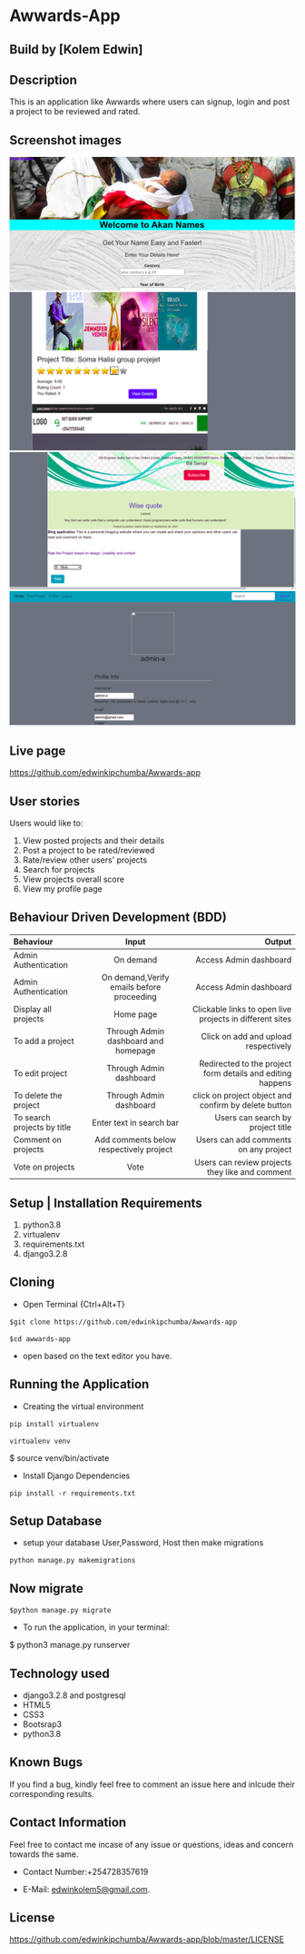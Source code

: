 # Awwards-App

## Build by [Kolem Edwin]

## Description

This is an application like Awwards where users can signup, login and post a project to be reviewed and rated.

## Screenshot images

<img src="static../../static/img/akan%20naming.png">

<img src="static../../static/img/home2.png">

<img src="static../../static/img/home3.png">

<img src="static../../static/img/prof.png">

## Live page

<https://github.com/edwinkipchumba/Awwards-app>

## User stories

Users would like to:

1. View posted projects and their details
2. Post a project to be rated/reviewed
3. Rate/review other users' projects
4. Search for projects
5. View projects overall score
6. View my profile page

## Behaviour Driven Development (BDD)

| Behaviour | Input | Output |
| :-----------------| :-----------------: | ------------------: |
| Admin Authentication | On demand | Access Admin dashboard |
| Admin Authentication | On demand,Verify emails before proceeding | Access Admin dashboard |
| Display all projects | Home page | Clickable links to open live projects in different sites |
| To add a project | Through Admin dashboard and homepage | Click on add and upload respectively |
| To edit project | Through Admin dashboard | Redirected to the project form details and editing happens |
| To delete the project | Through Admin dashboard | click on project object and confirm by delete button |
| To search projects by title | Enter text in search bar | Users can search by project title |
| Comment on projects | Add comments below respectively project | Users can add comments on any project |
| Vote on projects | Vote | Users can review projects they like and comment |

## Setup | Installation Requirements

1. python3.8
2. virtualenv
3. requirements.txt
4. django3.2.8

## Cloning

* Open Terminal {Ctrl+Alt+T}

```
$git clone https://github.com/edwinkipchumba/Awwards-app

```

```
$cd awwards-app
```

* open based on the text editor you have.

## Running the Application

* Creating the virtual environment

 ```
pip install virtualenv 
```

```
virtualenv venv
```

$ source venv/bin/activate

* Install Django Dependencies

```
pip install -r requirements.txt
```

## Setup Database

* setup your database User,Password, Host then make migrations

```
python manage.py makemigrations
```

## Now migrate

```
$python manage.py migrate
```

* To run the application, in your terminal:

$ python3 manage.py runserver

## Technology used

* django3.2.8 and postgresql
* HTML5
* CSS3
* Bootsrap3
* python3.8

## Known Bugs

If you find a bug, kindly feel free to comment an issue here and inlcude their corresponding results.

## Contact  Information

 Feel free to contact me incase of any issue or questions, ideas and concern towards the same.

* Contact Number:+254728357619
  
* E-Mail: edwinkolem5@gmail.com.

## License

<https://github.com/edwinkipchumba/Awwards-app/blob/master/LICENSE>
